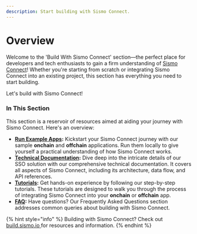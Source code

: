 ```yaml
---
description: Start building with Sismo Connect.
---
```


# Overview

Welcome to the 'Build With Sismo Connect' section—the perfect place for developers and tech enthusiasts to gain a firm understanding of [Sismo Connect](../discover-sismo-connect/empower-your-app.md)! Whether you're starting from scratch or integrating Sismo Connect into an existing project, this section has everything you need to start building.

Let's build with Sismo Connect!

### In This Section

This section is a reservoir of resources aimed at aiding your journey with Sismo Connect. Here's an overview:

* [**Run Example Apps**](run-example-apps/)**:** Kickstart your Sismo Connect journey with our sample **onchain** and **offchain** applications. Run them locally to give yourself a practical understanding of how Sismo Connect works.
* [**Technical Documentation**](technical-documentation/)**:** Dive deep into the intricate details of our SSO solution with our comprehensive technical documentation. It covers all aspects of Sismo Connect, including its architecture, data flow, and API references.
* [**Tutorials**](tutorials/)**:** Get hands-on experience by following our step-by-step tutorials. These tutorials are designed to walk you through the process of integrating Sismo Connect into your **onchain** or **offchain** app.
* [**FAQ**](faq.md)**:** Have questions? Our Frequently Asked Questions section addresses common queries about building with Sismo Connect.

{% hint style="info" %}
Building with Sismo Connect? Check out [build.sismo.io ](https://build.sismo.io/)for resources and information.
{% endhint %}
